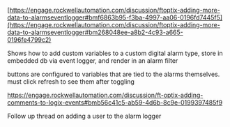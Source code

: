 [https://engage.rockwellautomation.com/discussion/ftoptix-adding-more-data-to-alarmseventlogger#bmf6863b95-f3ba-4997-aa06-0196fd7445f5](https://engage.rockwellautomation.com/discussion/ftoptix-adding-more-data-to-alarmseventlogger#bm268048ee-a8b2-4c93-a665-0196fe4799c2)


Shows how to add custom variables to a custom digital alarm type, store in embedded db via event logger, and render in an alarm filter

buttons are configured to variables that are tied to the alarms themselves. must click refresh to see them after toggling


https://engage.rockwellautomation.com/discussion/ft-optix-adding-comments-to-logix-events#bmb56c41c5-ab59-4d6b-8c9e-0199397485f9

Follow up thread on adding a user to the alarm logger
